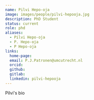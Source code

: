 ```yaml
---
name: Pilvi Hepo-oja
image: images/people/pilvi-hepooja.jpg
description: PhD Student
status: current
role: phd
aliases:
  - Pilvi Hepo-oja
  - P. Hepo-oja
  - P Hepo-oja
links:
  home-page: 
  email: P.J.Patronen@umcutrecht.nl
  orcid:
  github:
  gitlab:
  linkedin: pilvi-hepooja
---
```


Pilvi's bio
